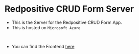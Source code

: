 # Redpositive CRUD Form Server
- This is the Server for the Redpositive CRUD Form App.
- This is hosted on `Microsoft Azure`

<br>

- You can find the Frontend [here](https://github.com/Anurag2293/entry-form-client)
